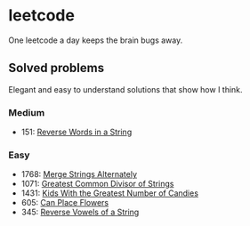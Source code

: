 # leetcode
One leetcode a day keeps the brain bugs away.

## Solved problems
Elegant and easy to understand solutions that show how I think.
### Medium
- 151: [Reverse Words in a String](https://leetcode.com/problems/reverse-words-in-a-string/)
### Easy
- 1768: [Merge Strings Alternately](https://leetcode.com/problems/merge-strings-alternately/description/) 
- 1071: [Greatest Common Divisor of Strings](https://leetcode.com/problems/greatest-common-divisor-of-strings/) 
- 1431: [Kids With the Greatest Number of Candies](https://leetcode.com/problems/kids-with-the-greatest-number-of-candies/) 
- 605: [Can Place Flowers](https://leetcode.com/problems/can-place-flowers/)
- 345: [Reverse Vowels of a String](https://leetcode.com/problems/reverse-vowels-of-a-string/)


